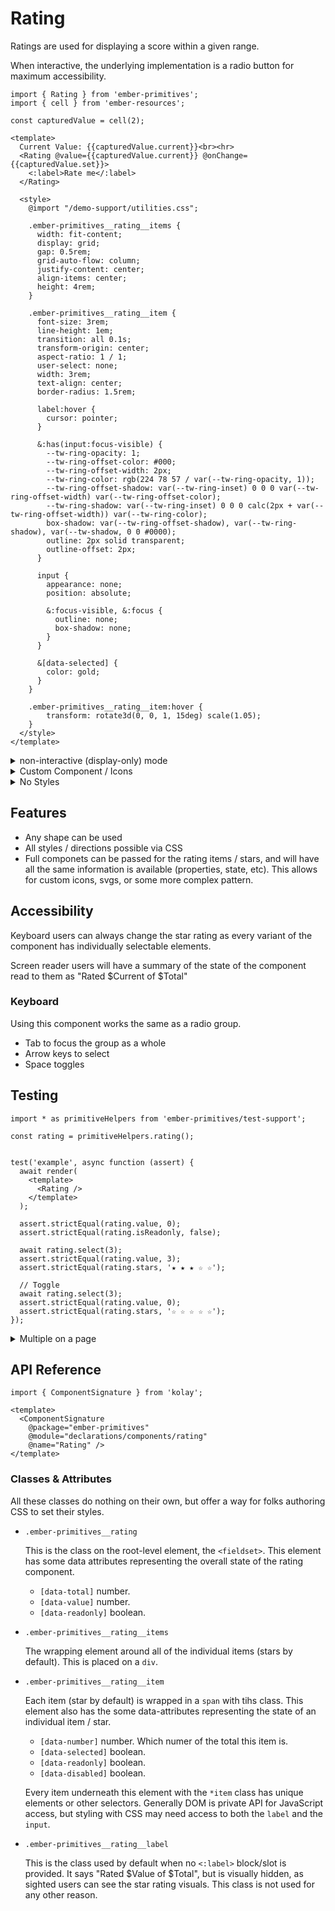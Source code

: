# Rating

Ratings are used for displaying a score within a given range.

When interactive, the underlying implementation is a radio button for maximum accessibility.

<div class="featured-demo">

```gjs live preview
import { Rating } from 'ember-primitives';
import { cell } from 'ember-resources';

const capturedValue = cell(2);

<template>
  Current Value: {{capturedValue.current}}<br><hr>
  <Rating @value={{capturedValue.current}} @onChange={{capturedValue.set}}>
    <:label>Rate me</:label>
  </Rating>

  <style>
    @import "/demo-support/utilities.css";

    .ember-primitives__rating__items {
      width: fit-content;
      display: grid;
      gap: 0.5rem;
      grid-auto-flow: column;
      justify-content: center;
      align-items: center;
      height: 4rem;
    }

    .ember-primitives__rating__item {
      font-size: 3rem;
      line-height: 1em;
      transition: all 0.1s;
      transform-origin: center;
      aspect-ratio: 1 / 1;
      user-select: none;
      width: 3rem;
      text-align: center;
      border-radius: 1.5rem;

      label:hover {
        cursor: pointer;
      }

      &:has(input:focus-visible) {
        --tw-ring-opacity: 1;
        --tw-ring-offset-color: #000;
        --tw-ring-offset-width: 2px;
        --tw-ring-color: rgb(224 78 57 / var(--tw-ring-opacity, 1));
        --tw-ring-offset-shadow: var(--tw-ring-inset) 0 0 0 var(--tw-ring-offset-width) var(--tw-ring-offset-color);
        --tw-ring-shadow: var(--tw-ring-inset) 0 0 0 calc(2px + var(--tw-ring-offset-width)) var(--tw-ring-color);
        box-shadow: var(--tw-ring-offset-shadow), var(--tw-ring-shadow), var(--tw-shadow, 0 0 #0000);
        outline: 2px solid transparent;
        outline-offset: 2px;
      }

      input {
        appearance: none;
        position: absolute;

        &:focus-visible, &:focus {
          outline: none;
          box-shadow: none;
        }
      }

      &[data-selected] {
        color: gold;
      }
    } 

    .ember-primitives__rating__item:hover {
        transform: rotate3d(0, 0, 1, 15deg) scale(1.05);
    } 
  </style>
</template>
```

</div>

<details><summary>non-interactive (display-only) mode</summary>
<div class="featured-demo">

```gjs live preview 
import { Rating } from 'ember-primitives';

<template>
  <Rating @value={{2}} @interactive={{false}} />
  <Rating @value={{4}} @interactive={{false}}>
    <:label as |rating|>
      {{rating.value}} of {{rating.total}}
    </:label>
  </Rating>
  <Rating @value={{3}} @interactive={{false}} as |rating|>
    <rating.Stars />
    {{rating.value}} of {{rating.total}}
  </Rating>

  <style>
    @import "/demo-support/utilities.css";

    .ember-primitives__rating {
      width: fit-content;
      display: grid;
      gap: 0.5rem;
      grid-auto-flow: column;
      justify-content: center;
      align-items: center;
      height: 4rem;
    }

    .ember-primitives__rating__item {
        font-size: 3rem;
        line-height: 3rem;
        transition: all 0.1s;
        transform-origin: center;
        aspect-ratio: 1 / 1;
        cursor: pointer;
        user-select: none;

      input {
          display: none;
      }

      &[data-selected] {
        color: gold;
      }
    } 

    .ember-primitives__rating__item:hover {
        transform: rotate3d(0, 0, 1, 15deg) scale(1.05);
    } 
  </style>
</template>
```

</div>
</details>
<details><summary>Custom Component / Icons</summary>
<div class="featured-demo">

```gjs live preview 
import { Rating } from 'ember-primitives';

const Icon = <template>
  <div ...attributes style={{if @isSelected "transform:rotate(180deg)"}}>
    {{@value}}
  </div>
</template>;


<template>
  <Rating @icon={{Icon}} />

  <style>
    @import "/demo-support/utilities.css";

    .ember-primitives__rating__items {
      width: fit-content;
      display: grid;
      gap: 0.5rem;
      grid-auto-flow: column;
      justify-content: center;
      align-items: center;
      height: 4rem;
    }

    .ember-primitives__rating__item {
      font-size: 3rem;
      line-height: 1em;
      transition: all 0.1s;
      transform-origin: center;
      aspect-ratio: 1 / 1;
      user-select: none;
      width: 3rem;
      text-align: center;
      border-radius: 1.5rem;

      label:hover {
        cursor: pointer;
      }

      &:has(input:focus-visible) {
        --tw-ring-opacity: 1;
        --tw-ring-offset-color: #000;
        --tw-ring-offset-width: 2px;
        --tw-ring-color: rgb(224 78 57 / var(--tw-ring-opacity, 1));
        --tw-ring-offset-shadow: var(--tw-ring-inset) 0 0 0 var(--tw-ring-offset-width) var(--tw-ring-offset-color);
        --tw-ring-shadow: var(--tw-ring-inset) 0 0 0 calc(2px + var(--tw-ring-offset-width)) var(--tw-ring-color);
        box-shadow: var(--tw-ring-offset-shadow), var(--tw-ring-shadow), var(--tw-shadow, 0 0 #0000);
        outline: 2px solid transparent;
        outline-offset: 2px;
      }

      input {
        appearance: none;
        position: absolute;

        &:focus-visible, &:focus {
          outline: none;
          box-shadow: none;
        }
      }

      &[data-selected] {
        color: gold;
      }
    } 

    .ember-primitives__rating__item:hover {
        transform: rotate3d(0, 0, 1, 15deg) scale(1.05);
    } 
    </style>
</template>
```

</div>
</details>
<details><summary>No Styles</summary>
<div class="featured-demo">

```gjs live preview
import { Rating } from 'ember-primitives';

const Star = <template>
    <div class="item">
        <span class="icon">★</span>
    </div>
  </template>;

<template>
  <Rating as |rating|>
    {{rating.value}} of {{rating.total}}<br>
    <rating.Stars @icon={{Star}} />
  </Rating>

  <style>
    /* just layout, since we don't want to use all the vertical space */
    .ember-primitives__rating__items {
      display: flex;
      gap: 1rem;
    }
  </style>
</template>
```

</div>
</details>

## Features

- Any shape can be used
- All styles / directions possible via CSS
- Full componets can be passed for the rating items / stars, and will have all the same information is available (properties, state, etc). This allows for custom icons, svgs, or some more complex pattern.

## Accessibility

Keyboard users can always change the star rating as every variant of the component has individually selectable elements.

Screen reader users will have a summary of the state of the component read to them as "Rated $Current of $Total"

### Keyboard

Using this component works the same as a radio group. 
- Tab to focus the group as a whole
- Arrow keys to select
- Space toggles

## Testing

```gts
import * as primitiveHelpers from 'ember-primitives/test-support';

const rating = primitiveHelpers.rating();


test('example', async function (assert) {
  await render(
    <template>
      <Rating />
    </template>
  );

  assert.strictEqual(rating.value, 0);
  assert.strictEqual(rating.isReadonly, false);

  await rating.select(3);
  assert.strictEqual(rating.value, 3);
  assert.strictEqual(rating.stars, '★ ★ ★ ☆ ☆');

  // Toggle
  await rating.select(3);
  assert.strictEqual(rating.value, 0);
  assert.strictEqual(rating.stars, '☆ ☆ ☆ ☆ ☆');
});
```

<details><summary>Multiple on a page</summary>

```gts
test('multiple', async function (assert) {
  await render(
    <template>
      <Rating data-test-first />
      <Rating data-test-second />
    </template>
  );

  const first = createTestHelper('[data-test-first]');
  const second = createTestHelper('[data-test-second]');

  assert.strictEqual(first.value, 0, 'first Rating has no selection');
  assert.strictEqual(second.value, 0, 'second Rating has no selection');

  await first.select(3);
  assert.strictEqual(first.value, 3, 'first Rating now has 3 stars');
  assert.strictEqual(second.value, 0, 'second Rating is still unchanged');

  await second.select(4);
  assert.strictEqual(second.value, 4, 'second Rating now has 4 stars');
  assert.strictEqual(first.value, 3, 'first Rating is still unchanged (at 3)');

  // Toggle First
  await first.select(3);
  assert.strictEqual(first.value, 0, 'first Rating is toggled from 3 to 0');
  assert.strictEqual(second.value, 4, 'second Rating is still unchanged (at 4)');

  // Toggle Second
  await second.select(4);
  assert.strictEqual(second.value, 0, 'second Rating is toggled from 4 to 0');
  assert.strictEqual(first.value, 0, 'first Rating is still unchanged (at 0)');
});
```

</details>



## API Reference

```gjs live no-shadow
import { ComponentSignature } from 'kolay';

<template>
  <ComponentSignature 
    @package="ember-primitives" 
    @module="declarations/components/rating" 
    @name="Rating" />
</template>
```

### Classes & Attributes

All these classes do nothing on their own, but offer a way for folks authoring CSS to set their styles. 

- `.ember-primitives__rating`

    This is the class on the root-level element, the `<fieldset>`. This element has some data attributes representing the overall state of the rating component. 

    - `[data-total]` number.
    - `[data-value]` number.
    - `[data-readonly]` boolean.


- `.ember-primitives__rating__items`

    The wrapping element around all of the individual items (stars by default). This is placed on a `div`.

- `.ember-primitives__rating__item`

    Each item (star by default) is wrapped in a `span` with tihs class. This element also has the some data-attributes representing the state of an individual item / star. 

    - `[data-number]` number. Which numer of the total this item is.
    - `[data-selected]` boolean.
    - `[data-readonly]` boolean.
    - `[data-disabled]` boolean.

    Every item underneath this element with the `*item` class has unique elements or other selectors. Generally DOM is private API for JavaScript access, but styling with CSS may need access to both the `label` and the `input`.

- `.ember-primitives__rating__label`

    This is the class used by default when no `<:label>` block/slot is provided. It says "Rated $Value of $Total", but is visually hidden, as sighted users can see the star rating visuals. This class is not used for any other reason. 

